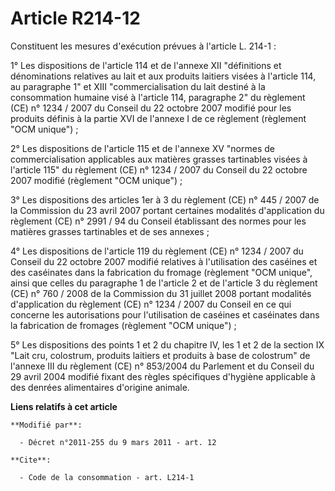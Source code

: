 # Article R214-12

Constituent les mesures d'exécution prévues à l'article L. 214-1 : 

1° Les dispositions de l'article 114 et de l'annexe XII "définitions et dénominations relatives au lait et aux produits
laitiers visées à l'article 114, au paragraphe 1" et XIII "commercialisation du lait destiné à la consommation humaine visé à
l'article 114, paragraphe 2" du règlement (CE) n° 1234 / 2007 du Conseil du 22 octobre 2007 modifié pour les produits définis
à la partie XVI de l'annexe I de ce règlement (règlement "OCM unique") ;

2° Les dispositions de l'article 115 et de l'annexe XV "normes de commercialisation applicables aux matières grasses
tartinables visées à l'article 115" du règlement (CE) n° 1234 / 2007 du Conseil du 22 octobre 2007 modifié (règlement "OCM
unique") ;

3° Les dispositions des articles 1er à 3 du règlement (CE) n° 445 / 2007 de la Commission du 23 avril 2007 portant certaines
modalités d'application du règlement (CE) n° 2991 / 94 du Conseil établissant des normes pour les matières grasses
tartinables et de ses annexes ; 

4° Les dispositions de l'article 119 du règlement (CE) n° 1234 / 2007 du Conseil du 22 octobre 2007 modifié relatives à
l'utilisation des caséines et des caséinates dans la fabrication du fromage (règlement "OCM unique", ainsi que celles du
paragraphe 1 de l'article 2 et de l'article 3 du règlement (CE) n° 760 / 2008 de la Commission du 31 juillet 2008 portant
modalités d'application du règlement (CE) n° 1234 / 2007 du Conseil en ce qui concerne les autorisations pour l'utilisation
de caséines et caséinates dans la fabrication de fromages (règlement "OCM unique") ;

5° Les dispositions des points 1 et 2 du chapitre IV, les 1 et 2 de la section IX "Lait cru, colostrum, produits laitiers et
produits à base de colostrum" de l'annexe III du règlement (CE) n° 853/2004 du Parlement et du Conseil du 29 avril 2004
modifié fixant des règles spécifiques d'hygiène applicable à des denrées alimentaires d'origine animale.

**Liens relatifs à cet article**

	**Modifié par**:

	  - Décret n°2011-255 du 9 mars 2011 - art. 12

	**Cite**:

	  - Code de la consommation - art. L214-1
